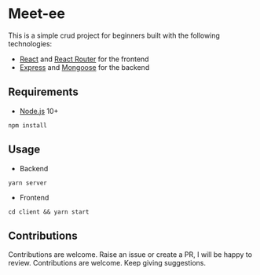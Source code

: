 # Meet-ee

This is a simple crud project for beginners built with the following technologies:

- [React](https://facebook.github.io/react/) and [React Router](https://reacttraining.com/react-router/) for the frontend
- [Express](http://expressjs.com/) and [Mongoose](http://mongoosejs.com/) for the backend

## Requirements

- [Node.js](https://nodejs.org/en/) 10+

```shell
npm install
```

## Usage

- Backend

```shell
yarn server
```

- Frontend

```shell
cd client && yarn start
```

## Contributions

Contributions are welcome. Raise an issue or create a PR, I will be happy to review.
Contributions are welcome. Keep giving suggestions.

